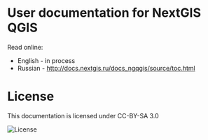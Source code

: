 # User documentation for NextGIS QGIS

Read online:
* English - in process
* Russian - http://docs.nextgis.ru/docs_ngqgis/source/toc.html

# License
 
This documentation is licensed under CC-BY-SA 3.0

![License](https://img.shields.io/badge/License-CC%E2%80%94BY%E2%80%94SA%203.0-green.svg?maxAge=2592000)
